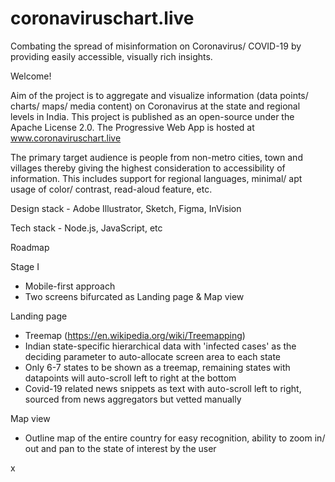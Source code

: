 # coronaviruschart.live
Combating the spread of misinformation on Coronavirus/ COVID-19 by providing easily accessible, visually rich insights.

Welcome!

Aim of the project is to aggregate and visualize information (data points/ charts/ maps/ media content) on Coronavirus at the state and regional levels in India. This project is published as an open-source under the Apache License 2.0. The Progressive Web App is hosted at www.coronaviruschart.live

The primary target audience is people from non-metro cities, town and villages thereby giving the highest consideration to accessibility of information. This includes support for regional languages, minimal/ apt usage of color/ contrast, read-aloud feature, etc.

Design stack - Adobe Illustrator, Sketch, Figma, InVision

Tech stack - Node.js, JavaScript, etc


Roadmap

Stage I
- Mobile-first approach
- Two screens bifurcated as Landing page & Map view

Landing page
- Treemap (https://en.wikipedia.org/wiki/Treemapping)
- Indian state-specific hierarchical data with 'infected cases' as the deciding parameter to auto-allocate screen area to each state
- Only 6-7 states to be shown as a treemap, remaining states with datapoints will auto-scroll left to right at the bottom
- Covid-19 related news snippets as text with auto-scroll left to right, sourced from news aggregators but vetted manually

Map view
- Outline map of the entire country for easy recognition, ability to zoom in/ out and pan to the state of interest by the user

x
